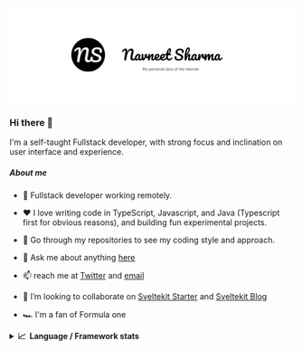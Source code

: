 <p align="center"><a href="https://navneetsharma.xyz"><img src="./images/navneet-sharma.png" /></a></p>

### Hi there 👋

I'm a self-taught Fullstack developer, with strong focus and inclination on user interface and experience.
##### About me

- 💼 Fullstack developer working remotely.

- ❤️ I love writing code in TypeScript, Javascript, and Java (Typescript first for obvious reasons), and building fun experimental projects.

- 🔭 Go through my repositories to see my coding style and approach.

- 💬 Ask me about anything [here](https://github.com/navneetsharmaui/navneetsharmaui/discussions)

- 📫 reach me at [Twitter](https://twitter.com/asnavneetsharma) and [email](mailto:navneetnnavneet1@gmail.com)

- 👯 I’m looking to collaborate on [Sveltekit Starter](https://github.com/navneetsharmaui/sveltekit-starter) and [Sveltekit Blog](https://github.com/navneetsharmaui/sveltekit-blog)

- 🏎️ I'm a fan of Formula one

<details>
  <summary><b>📈&nbsp;&nbsp;Language&nbsp;/&nbsp;Framework stats</b></summary>
  <br/>
    <a href='https://profile.codersrank.io/user/navneetsharmaui/'>
        <img src='http://cr-skills-chart-widget.azurewebsites.net/api/api?username=navneetsharmaui&width=500&padding=30web&skills=angular,batchfile,c,C%23,coffeescript,dart,go,html,json,java,javascript,less,mysql,php,pandas,perl,reactjs,scss,shell,svelte,swift,typescript,vue&show-other-skills=true'>
    </a>

</details>
